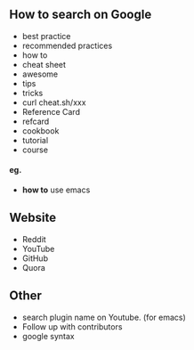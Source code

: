
## How to search on Google
- best practice 
- recommended practices
- how to
- cheat sheet
- awesome
- tips
- tricks
- curl cheat.sh/xxx
- Reference Card
- refcard
- cookbook
- tutorial
- course

#### eg.
- **how to** use emacs

## Website
- Reddit
- YouTube
- GitHub
- Quora

## Other
- search plugin name on Youtube.  (for emacs)
- Follow up with contributors
- google syntax
